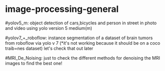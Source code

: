 # image-processing-general


#yolov5_m:
object detection of cars,bicycles and person in street in photo and video using yolo version 5 medium(m)

#yolov7_+_roboflow:
instance segmentation of a dataset of brain tumors from roboflow via yolo v 7 (*it's not working because it should be on a coco traib=nes dataset)
let's check that out later


#MRI_De_Noising: 
just to check the different methods for denoising the MRI images to find the best one!
